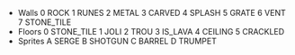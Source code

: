 * Walls
	0 ROCK
	1 RUNES
	2 METAL
	3 CARVED
	4 SPLASH
	5 GRATE
	6 VENT
	7 STONE_TILE
* Floors
	0 STONE_TILE
	1 JOLI
	2 TROU
	3 IS_LAVA
	4 CEILING
	5 CRACKLED
* Sprites
	A SERGE
	B SHOTGUN
	C BARREL
	D TRUMPET
	
